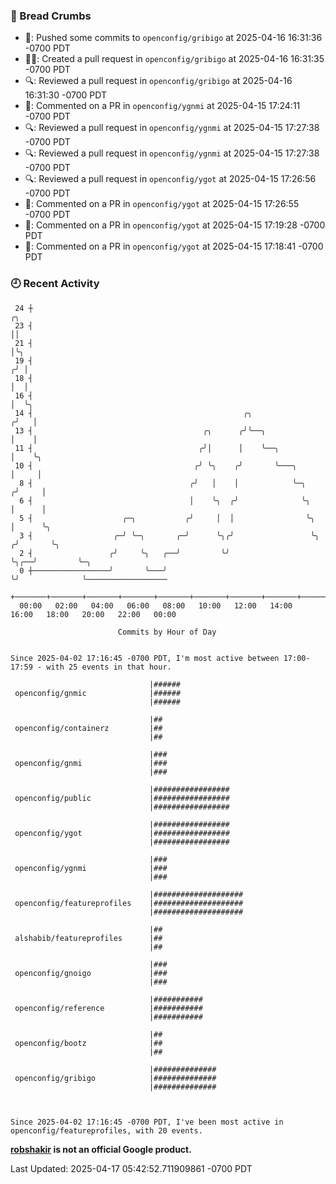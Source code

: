 ### 🍞 Bread Crumbs

 * 🚢: Pushed some commits to `openconfig/gribigo` at 2025-04-16 16:31:36 -0700 PDT
 * ✍🏼: Created a pull request in `openconfig/gribigo` at 2025-04-16 16:31:35 -0700 PDT
 * 🔍: Reviewed a pull request in  `openconfig/gribigo` at 2025-04-16 16:31:30 -0700 PDT
 * 💬: Commented on a PR in  `openconfig/ygnmi` at 2025-04-15 17:24:11 -0700 PDT
 * 🔍: Reviewed a pull request in  `openconfig/ygnmi` at 2025-04-15 17:27:38 -0700 PDT
 * 🔍: Reviewed a pull request in  `openconfig/ygnmi` at 2025-04-15 17:27:38 -0700 PDT
 * 🔍: Reviewed a pull request in  `openconfig/ygot` at 2025-04-15 17:26:56 -0700 PDT
 * 💬: Commented on a PR in  `openconfig/ygot` at 2025-04-15 17:26:55 -0700 PDT
 * 💬: Commented on a PR in  `openconfig/ygot` at 2025-04-15 17:19:28 -0700 PDT
 * 💬: Commented on a PR in  `openconfig/ygot` at 2025-04-15 17:18:41 -0700 PDT

### 🕘 Recent Activity
```
 24 ┼                                                                        ╭╮
 23 ┤                                                                        ││
 21 ┤                                                                        │╰╮
 19 ┤                                                                       ╭╯ │
 18 ┤                                                                       │  │
 16 ┤                                                                       │  ╰╮
 14 ┤                                               ╭╮                     ╭╯   │
 13 ┤                                      ╭╮      ╭╯╰──╮                  │    │
 11 ┤                                     ╭╯│      │    ╰──╮               │    ╰╮
 10 ┤                                    ╭╯ ╰╮    ╭╯       ╰───╮           │     │
  8 ┤                                   ╭╯   │    │            ╰─╮        ╭╯     │
  6 ┤                                   │    ╰╮  ╭╯              ╰╮       │      │
  5 ┤                    ╭─╮           ╭╯     │  │                ╰╮      │      ╰╮
  3 ┤                  ╭─╯ ╰─╮       ╭─╯      ╰╮╭╯                 ╰╮    ╭╯       ╰╮
  2 ┤                 ╭╯     ╰╮   ╭──╯         ╰╯                   ╰╮╭──╯         ╰─╮
  0 ┼─────────────────╯       ╰───╯                                  ╰╯              ╰──────────────────
    +───────+───────+───────+───────+───────+───────+───────+───────+───────+───────+───────+───────+────
  00:00   02:00   04:00   06:00   08:00   10:00   12:00   14:00   16:00   18:00   20:00   22:00   00:00   

						Commits by Hour of Day


Since 2025-04-02 17:16:45 -0700 PDT, I'm most active between 17:00-17:59 - with 25 events in that hour.

```



```
                               |######
 openconfig/gnmic              |######
                               |######

                               |##
 openconfig/containerz         |##
                               |##

                               |###
 openconfig/gnmi               |###
                               |###

                               |#################
 openconfig/public             |#################
                               |#################

                               |#################
 openconfig/ygot               |#################
                               |#################

                               |###
 openconfig/ygnmi              |###
                               |###

                               |####################
 openconfig/featureprofiles    |####################
                               |####################

                               |##
 alshabib/featureprofiles      |##
                               |##

                               |###
 openconfig/gnoigo             |###
                               |###

                               |###########
 openconfig/reference          |###########
                               |###########

                               |##
 openconfig/bootz              |##
                               |##

                               |##############
 openconfig/gribigo            |##############
                               |##############



Since 2025-04-02 17:16:45 -0700 PDT, I've been most active in openconfig/featureprofiles, with 20 events.

```
**[robshakir](mailto:robjs@google.com) is not an official Google product.**  


Last Updated: 2025-04-17 05:42:52.711909861 -0700 PDT
